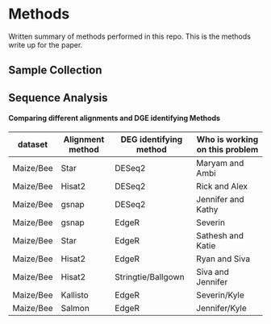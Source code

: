 # Methods

Written summary of methods performed in this repo. This is the methods write up for the paper.

## Sample Collection

## Sequence Analysis


#### Comparing different alignments and DGE identifying Methods

| dataset | Alignment method | DEG identifying method | Who is working on this problem |
| --- | --- | --- | --- |
| Maize/Bee | Star |  DESeq2 |Maryam and Ambi  |
| Maize/Bee | Hisat2 | DESeq2 | Rick and Alex|
| Maize/Bee | gsnap  |  DESeq2 |Jennifer and Kathy |  
|Maize/Bee| gsnap  | EdgeR| Severin
| Maize/Bee | Star | EdgeR | Sathesh and Katie |
| Maize/Bee | Hisat2 | EdgeR | Ryan and Siva|
|Maize/Bee| Hisat2|Stringtie/Ballgown | Siva and Jennifer  |
|Maize/Bee| Kallisto| EdgeR | Severin/Kyle|
|Maize/Bee| Salmon| EdgeR| Jennifer/Kyle|

